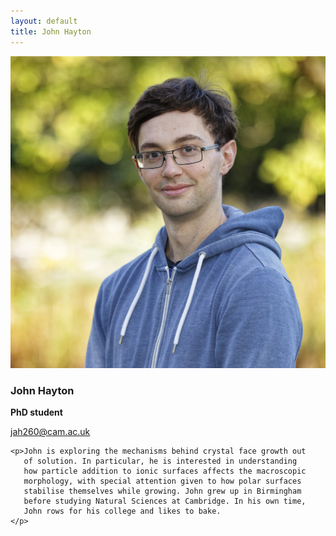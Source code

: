 ```yaml
---
layout: default
title: John Hayton
---
```


<div class="profile-grid">

  <div class="profile-photo">
    <img src="/group/portraits/john.jpg" alt="John Hayton" />
    <div class="profile-info">
      <h3>John Hayton</h3>
      <p><b>PhD student</b></p>
      <p><a href="mailto:jah260@cam.ac.uk">jah260@cam.ac.uk</a></p>
    </div>
  </div>

  <div class="profile-bio">

    <p>John is exploring the mechanisms behind crystal face growth out
       of solution. In particular, he is interested in understanding
       how particle addition to ionic surfaces affects the macroscopic
       morphology, with special attention given to how polar surfaces
       stabilise themselves while growing. John grew up in Birmingham
       before studying Natural Sciences at Cambridge. In his own time,
       John rows for his college and likes to bake.
    </p>
  </div>

</div>

